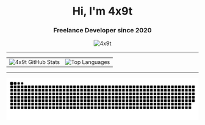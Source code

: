 <h1 align="center">Hi, I'm 4x9t</h1>
<h3 align="center">Freelance Developer since 2020</h3>

<p align="center">
  <img src="https://komarev.com/ghpvc/?username=4x9t&label=Profile%20views&color=0e75b6&style=flat" alt="4x9t" />
</p>

---

<table>
  <tr>
    <td>
      <img src="https://github-readme-stats.vercel.app/api?username=4x9t&show_icons=true&locale=en&theme=dark" alt="4x9t GitHub Stats" />
    </td>
    <td>
      <img src="https://github-readme-stats.vercel.app/api/top-langs?username=4x9t&show_icons=true&locale=en&layout=compact&theme=dark" alt="Top Languages" />
    </td>
  </tr>
</table>

---

![snake gif](https://github.com/4x9t/4x9t/blob/output/github-snake-dark.svg)

